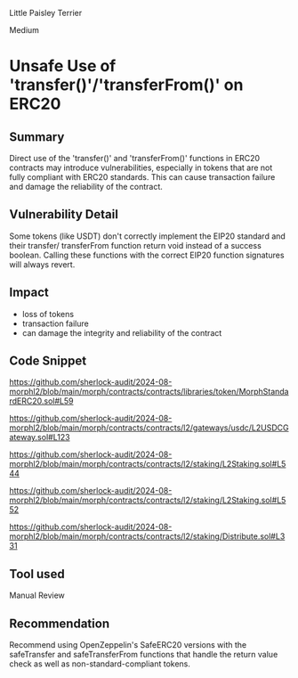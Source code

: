 Little Paisley Terrier

Medium

# Unsafe Use of 'transfer()'/'transferFrom()' on ERC20

## Summary
Direct use of the 'transfer()' and 'transferFrom()' functions in ERC20 contracts may introduce vulnerabilities, especially in tokens that are not fully compliant with ERC20 standards. This can cause transaction failure and damage the reliability of the contract.

## Vulnerability Detail
Some tokens (like USDT) don't correctly implement the EIP20 standard and their transfer/ transferFrom function return void instead of a success boolean. Calling these functions with the correct EIP20 function signatures will always revert.

## Impact

- loss of tokens
- transaction failure
- can damage the integrity and reliability of the contract


## Code Snippet
https://github.com/sherlock-audit/2024-08-morphl2/blob/main/morph/contracts/contracts/libraries/token/MorphStandardERC20.sol#L59

https://github.com/sherlock-audit/2024-08-morphl2/blob/main/morph/contracts/contracts/l2/gateways/usdc/L2USDCGateway.sol#L123

https://github.com/sherlock-audit/2024-08-morphl2/blob/main/morph/contracts/contracts/l2/staking/L2Staking.sol#L544

https://github.com/sherlock-audit/2024-08-morphl2/blob/main/morph/contracts/contracts/l2/staking/L2Staking.sol#L552

https://github.com/sherlock-audit/2024-08-morphl2/blob/main/morph/contracts/contracts/l2/staking/Distribute.sol#L331

## Tool used
Manual Review

## Recommendation
Recommend using OpenZeppelin's SafeERC20 versions with the safeTransfer and safeTransferFrom functions that handle the return value check as well as non-standard-compliant tokens.